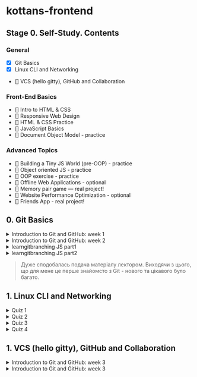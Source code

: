 # kottans-frontend

## Stage 0. Self-Study. Contents

### General
- [X] Git Basics
- [X] Linux CLI and Networking
- [] VCS (hello gitty), GitHub and Collaboration

### Front-End Basics
- [] Intro to HTML & CSS
- [] Responsive Web Design
- [] HTML & CSS Practice
- [] JavaScript Basics
- [] Document Object Model - practice

### Advanced Topics
- [] Building a Tiny JS World (pre-OOP) - practice
- [] Object oriented JS - practice
- [] OOP exercise - practice
- [] Offline Web Applications - optional
- [] Memory pair game — real project!
- [] Website Performance Optimization - optional
- [] Friends App - real project!

## 0. Git Basics
<details close>
<summary>Introduction to Git and GitHub: week 1</summary>
<image src="/git-basics/introduction-to-git-and-github-week1.png" alt="Introduction to Git and GitHub: week 1">
</details>

<details close>
<summary>Introduction to Git and GitHub: week 2</summary>
<image src="/git-basics/introduction-to-git-and-github-week2.png" alt="Introduction to Git and GitHub: week 2">

</details>
<details close>
<summary>learngitbranching JS part1</summary>
<image src="/git-basics/learngitbranching-js-part1.png" alt="learngitbranching">
</details>

<details close>
<summary>learngitbranching JS part2</summary>
<image src="/git-basics/learngitbranching-js-part2.png" alt="learngitbranching">
</details>



> Дуже сподобалась подача матеріалу лектором.
> Виходячи з цього, що для мене це перше знайомсто з Git - нового та цікавого було багато.


## 1. Linux CLI and Networking

<details close>
<summary>Quiz 1</summary>
<image src="/linux-survival/linux-survival-quiz01.png" alt="linux survival: quiz01">
</details>

<details close>
<summary>Quiz 2</summary>
<image src="/linux-survival/linux-survival-quiz02.png" alt="linux survival: quiz02">
</details>

<details close>
<summary>Quiz 3</summary>
<image src="/linux-survival/linux-survival-quiz03.png" alt="linux survival: quiz03">
</details>

<details close>
<summary>Quiz 4</summary>
<image src="/linux-survival/linux-survival-quiz04.png" alt="linux survival: quiz04">
</details>

## 1. VCS (hello gitty), GitHub and Collaboration

<details close>
<summary>Introduction to Git and GitHub: week 3</summary>
<image src="/github-and-collaboration/introduction-to-git-and-github-week3.png" alt="Introduction to Git and GitHub: week 3">
</details>

<details close>
<summary>Introduction to Git and GitHub: week 3</summary>
<image src="/github-and-collaboration/introduction-to-git-and-github-week3.png" alt="Introduction to Git and GitHub: week 3">
</details>
